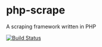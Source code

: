 # php-scrape
A scraping framework written in PHP

[![Build Status](https://travis-ci.org/rajanrx/php-scrape.svg?branch=master)](https://travis-ci.org/rajanrx/php-scrape)
